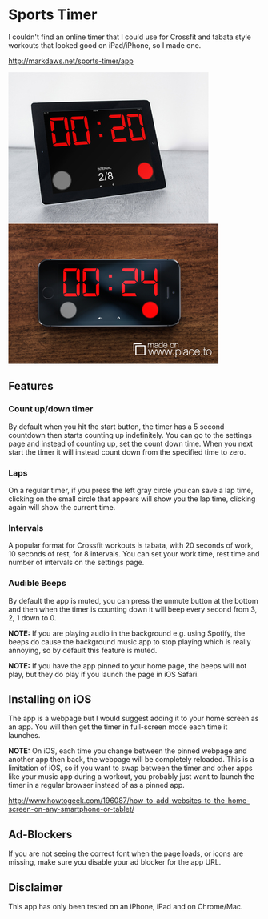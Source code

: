 # Sports Timer
I couldn't find an online timer that I could use for Crossfit and tabata style workouts that looked good on iPad/iPhone, so I made one.

http://markdaws.net/sports-timer/app

![](/ipad_screenshot.jpg)
![](/iphone_timer.jpg)

## Features
### Count up/down timer
By default when you hit the start button, the timer has a 5 second countdown then starts counting up indefinitely.  You can go to the settings page and instead of counting up, set the count down time.  When you next start the timer it will instead count down from the specified time to zero.
### Laps
On a regular timer, if you press the left gray circle you can save a lap time, clicking on the small circle that appears will show you the lap time, clicking again will show the current time.
### Intervals
A popular format for Crossfit workouts is tabata, with 20 seconds of work, 10 seconds of rest, for 8 intervals.  You can set your work time, rest time and number of intervals on the settings page.

### Audible Beeps
By default the app is muted, you can press the unmute button at the bottom and then when the timer is counting down it will beep every second from 3, 2, 1 down to 0.

**NOTE:** If you are playing audio in the background e.g. using Spotify, the beeps do cause the background music app to stop playing which is really annoying, so by default this feature is muted.

**NOTE:** If you have the app pinned to your home page, the beeps will not play, but they do play if you launch the page in iOS Safari.

## Installing on iOS
The app is a webpage but I would suggest adding it to your home screen as an app.  You will then get the timer in full-screen mode each time it launches.

**NOTE:** On iOS, each time you change between the pinned webpage and another app then back, the webpage will be completely reloaded. This is a limitation of iOS, so if you want to swap between the timer and other apps like your music app during a workout, you probably just want to launch the timer in a regular browser instead of as a pinned app.

http://www.howtogeek.com/196087/how-to-add-websites-to-the-home-screen-on-any-smartphone-or-tablet/

## Ad-Blockers
If you are not seeing the correct font when the page loads, or icons are missing, make sure you disable your ad blocker for the app URL.

## Disclaimer
This app has only been tested on an iPhone, iPad and on Chrome/Mac.
